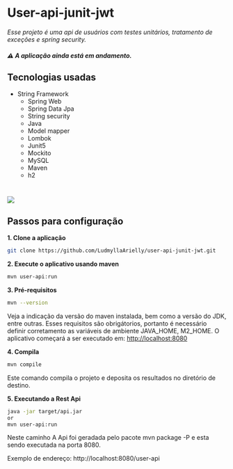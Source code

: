# User-api-junit-jwt 
*Esse projeto é uma api de usuários com testes unitários, tratamento de exceções e spring security.*
#####  :warning: A aplicação ainda está em andamento.

## Tecnologias usadas

- String Framework
  - Spring Web
  - Spring Data Jpa
  - String security
  - Java 
  - Model mapper
  - Lombok
  - Junit5
  - Mockito
  - MySQL
  - Maven
  - h2
  
#
<img src="resources/gif/project-user.gif">
  
## Passos para configuração

**1. Clone a aplicação**

```bash
git clone https://github.com/LudmyllaArielly/user-api-junit-jwt.git
```
**2. Execute o aplicativo usando maven**

```bash
mvn user-api:run
```
**3. Pré-requisitos**
```bash
mvn --version
```
Veja a indicação da versão do maven instalada, bem como a versão do JDK, entre outras. Esses requisitos são obrigátorios, portanto é necessário definir corretamento as variáveis de ambiente JAVA_HOME, M2_HOME.
O aplicativo começará a ser executado em: <http://localhost:8080>

**4. Compila**

```bash
mvn compile
```
Este comando compila o projeto e deposita os resultados no diretório de destino.

**5. Executando a Rest Api**

```bash
java -jar target/api.jar
or
mvn user-api:run
```
Neste caminho
A Api foi geradada pelo pacote mvn package -P e esta sendo executada na porta 8080.

Exemplo de endereço: http://localhost:8080/user-api


